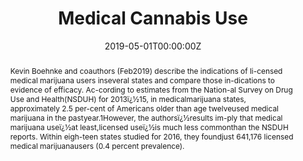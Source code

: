 ---
title: "Medical Cannabis Use"

authors:
- "admin"
date: "2019-05-01T00:00:00Z"
doi: "10.1377/hlthaff.2019.00198"
venue: "Health Affairs"
publishDate: "2017-01-01T00:00:00Z"
publication_types: ["2"]
abstract: "Kevin Boehnke and coauthors (Feb2019) describe the indications of li-censed medical marijuana users inseveral states and compare those in-dications to evidence of efficacy. Ac-cording to estimates from the Nation-al Survey on Drug Use and Health(NSDUH)  for  2013ï¿½15,  in  medicalmarijuana states, approximately 2.5 per-cent of Americans older than age twelveused  medical  marijuana  in  the  pastyear.1However, the authorsï¿½results im-ply that medical marijuana useï¿½at least,licensed  useï¿½is  much  less  commonthan the NSDUH reports. Within eigh-teen states studied for 2016, they foundjust 641,176 licensed medical marijuanausers (0.4 percent prevalence)."
summary: "Caputi, T. L. (2019). Medical Cannabis Use. Health Affairs, 38(5), 874'874. doi:10.1377/hlthaff.2019.00198"
tags: 
featured: false
links:
- name: Paper Link
  url: "https://www.healthaffairs.org/doi/10.1377/hlthaff.2019.00198"
url_pdf: "/files/HA-2019.pdf"
image:
  focal_point: ""
  preview_only: false
---